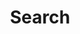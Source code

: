 ---
title: "Search"
type: "search"
layout: "search"
description: "Search across Seokmin Kang’s portfolio website."
summary: "Type keywords to find pages, projects, or posts across this site."
aliases: ["/ko/search/"]
---